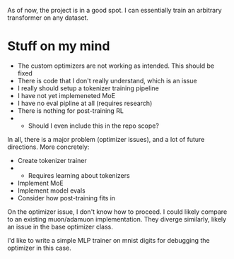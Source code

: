 As of now, the project is in a good spot. I can essentially train an arbitrary transformer on any dataset. 

# Stuff on my mind
- The custom optimizers are not working as intended. This should be fixed
- There is code that I don't really understand, which is an issue
- I really should setup a tokenizer training pipeline
- I have not yet implemeneted MoE
- I have no eval pipline at all (requires research)
- There is nothing for post-training RL
- - Should I even include this in the repo scope? 

In all, there is a major problem (optimizer issues), and a lot of future directions. More concretely:
- Create tokenizer trainer
- - Requires learning about tokenizers
- Implement MoE
- Implement model evals
- Consider how post-training fits in

On the optimizer issue, I don't know how to proceed. I could likely compare to an existing muon/adamuon implementation. They diverge similarly, likely an issue in the base optimizer class.

I'd like to write a simple MLP trainer on mnist digits for debugging the optimizer in this case.